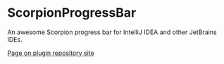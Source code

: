 # ScorpionProgressBar

An awesome Scorpion progress bar for IntelliJ IDEA and other JetBrains IDEs.

[Page on plugin repository site](https://plugins.jetbrains.com/plugin/12589-scorpion-progress-bar)
